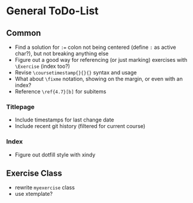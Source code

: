 # General ToDo-List

## Common

- Find a solution for `:=` colon not being centered (define `:` as active char?), but not breaking anything else
- Figure out a good way for referencing (or just marking) exercises with `\Exercise` (index too?)
- Revise `\coursetimestamp{}{}{}` syntax and usage
- What about `\fixme` notation, showing on the margin, or even with an index?
- Reference `\ref{4.7}[b]` for subitems

### Titlepage

- Include timestamps for last change date
- Include recent git history (filtered for current course)

### Index

- Figure out dotfill style with xindy

## Exercise Class

- rewrite `myexercise` class
- use xtemplate?
